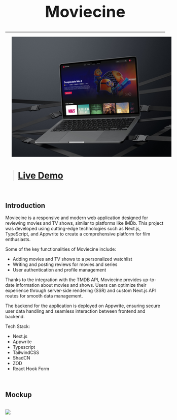 <h1 align="center" style="font-size: 50px">Moviecine</h1>
<hr>
<img src="./public/readme-images/moviecine-mockup.jpg" width="1000" style="margin-left: 20px">

<br />

> # [Live Demo](https://moviecine-app.vercel.app/)  

<br />

## Introduction

Moviecine is a responsive and modern web application designed for reviewing movies and TV shows, similar to platforms like IMDb. This project was developed using cutting-edge technologies such as Next.js, TypeScript, and Appwrite to create a comprehensive platform for film enthusiasts.

Some of the key functionalities of Moviecine include:

- Adding movies and TV shows to a personalized watchlist
- Writing and posting reviews for movies and series
- User authentication and profile management
  
Thanks to the integration with the TMDB API, Moviecine provides up-to-date information about movies and shows. Users can optimize their experience through server-side rendering (SSR) and custom Next.js API routes for smooth data management.

The backend for the application is deployed on Appwrite, ensuring secure user data handling and seamless interaction between frontend and backend.

<p>Tech Stack:</p>
<ul>
  <li>Next.js</li>
  <li>Appwrite</li>
  <li>Typescript</li>
  <li>TailwindCSS</li>
  <li>ShadCN</li>
  <li>ZOD</li>
  <li>React Hook Form</li>
</ul>

<br />

## Mockup

<br />

<img src="./public/readme-images/moviecine.jpg">



